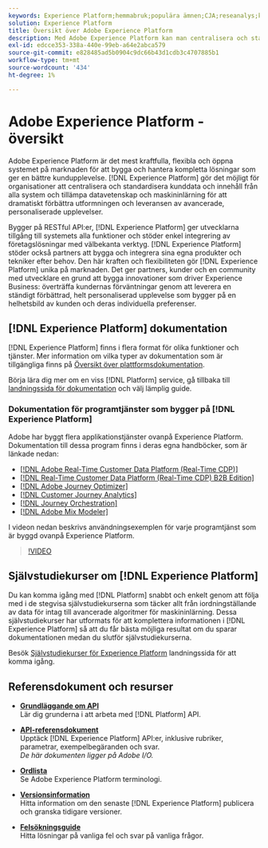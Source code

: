 ```yaml
---
keywords: Experience Platform;hemmabruk;populära ämnen;CJA;reseanalys;kundreseanalys;kampanjsamordning;orkestrering;kundresa;resa;resesamordning;kapacitet;region
solution: Experience Platform
title: Översikt över Adobe Experience Platform
description: Med Adobe Experience Platform kan man centralisera och standardisera kunddata innan man använder datavetenskap och maskininlärning för att dramatiskt förbättra utformningen och leveransen av avancerade, personaliserade upplevelser.
exl-id: edcce353-338a-440e-99eb-a64e2abca579
source-git-commit: e828485ad5b0904c9dc66b43d1cdb3c4707885b1
workflow-type: tm+mt
source-wordcount: '434'
ht-degree: 1%

---
```


# Adobe Experience Platform - översikt

Adobe Experience Platform är det mest kraftfulla, flexibla och öppna systemet på marknaden för att bygga och hantera kompletta lösningar som ger en bättre kundupplevelse. [!DNL Experience Platform] gör det möjligt för organisationer att centralisera och standardisera kunddata och innehåll från alla system och tillämpa datavetenskap och maskininlärning för att dramatiskt förbättra utformningen och leveransen av avancerade, personaliserade upplevelser.

Bygger på RESTful API:er, [!DNL Experience Platform] ger utvecklarna tillgång till systemets alla funktioner och stöder enkel integrering av företagslösningar med välbekanta verktyg. [!DNL Experience Platform] stöder också partners att bygga och integrera sina egna produkter och tekniker efter behov. Den här kraften och flexibiliteten gör [!DNL Experience Platform] unika på marknaden. Det ger partners, kunder och en community med utvecklare en grund att bygga innovationer som driver Experience Business: överträffa kundernas förväntningar genom att leverera en ständigt förbättrad, helt personaliserad upplevelse som bygger på en helhetsbild av kunden och deras individuella preferenser.

<div id="recs-overview-body-wrapper-1">
    <div id="recs-overview-body-1"></div>
    <div id="recs-overview-body-2"></div>
    <div id="recs-overview-body-3"></div>
</div>
<div id="recs-overview-body-4"></div>
<div id="recs-overview-body-5"></div>
<div id="recs-overview-body-6"></div>

## [!DNL Experience Platform] dokumentation

[!DNL Experience Platform] finns i flera format för olika funktioner och tjänster. Mer information om vilka typer av dokumentation som är tillgängliga finns på [Översikt över plattformsdokumentation](documentation/overview.md).

Börja lära dig mer om en viss [!DNL Platform] service, gå tillbaka till [landningssida för dokumentation](https://experienceleague.adobe.com/docs/experience-platform.html) och välj lämplig guide.

### Dokumentation för programtjänster som bygger på [!DNL Experience Platform]

Adobe har byggt flera applikationstjänster ovanpå Experience Platform. Dokumentation till dessa program finns i deras egna handböcker, som är länkade nedan:

* [[!DNL Adobe Real-Time Customer Data Platform (Real-Time CDP)]](../rtcdp/overview.md)
* [[!DNL Real-Time Customer Data Platform (Real-Time CDP) B2B Edition]](../rtcdp/b2b-overview.md)
* [[!DNL Adobe Journey Optimizer]](https://experienceleague.adobe.com/docs/journey-optimizer.html)
* [[!DNL Customer Journey Analytics]](https://experienceleague.adobe.com/docs/customer-journey-analytics.html)
* [[!DNL Journey Orchestration]](https://experienceleague.adobe.com/docs/journey-orchestration.html)
* [[!DNL Adobe Mix Modeler]](https://experienceleague.adobe.com/docs/mix-modeler/using/overview.html?lang=en)

I videon nedan beskrivs användningsexemplen för varje programtjänst som är byggd ovanpå Experience Platform.

>[!VIDEO](https://video.tv.adobe.com/v/32554/?learn=on)

## Självstudiekurser om [!DNL Experience Platform]

Du kan komma igång med [!DNL Platform] snabbt och enkelt genom att följa med i de stegvisa självstudiekurserna som täcker allt från iordningställande av data för intag till avancerade algoritmer för maskininlärning. Dessa självstudiekurser har utformats för att komplettera informationen i [!DNL Experience Platform] så att du får bästa möjliga resultat om du sparar dokumentationen medan du slutför självstudiekurserna.

Besök [Självstudiekurser för Experience Platform](https://www.adobe.com/go/platform-tutorials-home-en) landningssida för att komma igång.

## Referensdokument och resurser

* [**Grundläggande om API**](api-fundamentals.md)\
  Lär dig grunderna i att arbeta med [!DNL Platform] API.

* [**API-referensdokument**](https://www.adobe.com/go/platform-api-reference-en)\
  Upptäck [!DNL Experience Platform] API:er, inklusive rubriker, parametrar, exempelbegäranden och svar.<br/>*De här dokumenten ligger på Adobe I/O.*

* [**Ordlista**](glossary.md)\
  Se Adobe Experience Platform terminologi.

* [**Versionsinformation**](https://experienceleague.adobe.com/en/docs/experience-platform/release-notes/latest)\
  Hitta information om den senaste [!DNL Experience Platform] publicera och granska tidigare versioner.

* [**Felsökningsguide**](troubleshooting.md)\
  Hitta lösningar på vanliga fel och svar på vanliga frågor.

